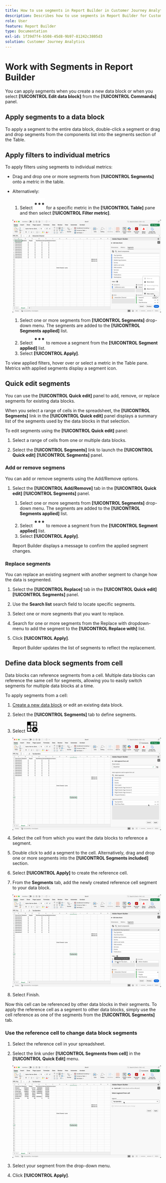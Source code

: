 ```yaml
---
title: How to use segments in Report Builder in Customer Journey Analytics
description: Describes how to use segments in Report Builder for Customer Journey Analytics
role: User
feature: Report Builder
type: Documentation
exl-id: 1f39d7f4-b508-45d8-9b97-81242c3805d3
solution: Customer Journey Analytics
---
```

# Work with Segments in Report Builder

You can apply segments when you create a new data block or when you select **[!UICONTROL Edit data block]** from the **[!UICONTROL Commands]** panel.

## Apply segments to a data block

To apply a segment to the entire data block, double-click a segment or drag and drop segments from the components list into the segments section of the Table.

## Apply filters to individual metrics

To apply filters using segments to individual metrics:

* Drag and drop one or more segments from **[!UICONTROL Segments]** onto a metric in the table. 
   
* Alternatively:

  1. Select ![MoreSmall](/help/assets/icons/MoreSmall.svg) for a specific metric in the **[!UICONTROL Table]** pane and then select **[!UICONTROL Filter metric]**. 

   ![segments tab displaying metrics.](./assets/filter-metric.png)

  1. Select one or more segments from **[!UICONTROL Segments]** drop-down menu. The segments are added to the **[!UICONTROL Segments applied]** list.
  1. Select ![MoreSmall](/help/assets/icons/MoreSmall.svg) to remove a segment from the **[!UICONTROL Segment applied]** list.
  1. Select **[!UICONTROL Apply]**.

To view applied filters, hover over or select a metric in the Table pane. Metrics with applied segments display a segment icon.


## Quick edit segments

You can use the **[!UICONTROL Quick edit]** panel to add, remove, or replace segments for existing data blocks.

When you select a range of cells in the spreadsheet, the **[!UICONTROL Segments]** link in the **[!UICONTROL Quick edit]** panel displays a summary list of the segments used by the data blocks in that selection.

To edit segments using the **[!UICONTROL Quick edit]** panel:

1. Select a range of cells from one or multiple data blocks.

1. Select the **[!UICONTROL Segments]** link to launch the **[!UICONTROL Quick edit]** **[!UICONTROL Segments]** panel.


### Add or remove segmens

You can add or remove segments using the Add/Remove options.

1. Select the **[!UICONTROL Add/Remove]** tab in the **[!UICONTROL Quick edit]** **[!UICONTROL Segments]** panel.

    
   1. Select one or more segments from **[!UICONTROL Segments]** drop-down menu. The segments are added to the **[!UICONTROL Segments applied]** list.
   1. Select ![MoreSmall](/help/assets/icons/MoreSmall.svg) to remove a segment from the **[!UICONTROL Segment applied]** list.
   1. Select **[!UICONTROL Apply]**.

    Report Builder displays a message to confirm the applied segment changes.

### Replace segments

You can replace an existing segment with another segment to change how the data is segmented.

1. Select the **[!UICONTROL Replace]** tab in the **[!UICONTROL Quick edit]** **[!UICONTROL Segments]** panel.

1. Use the **Search list** search field to locate specific segments.

1. Select one or more segments that you want to replace.

1. Search for one or more segments from the Replace with dropdown-menu to add the segment to the **[!UICONTROL Replace with]** list.

1. Click **[!UICONTROL Apply]**.

    Report Builder updates the list of segments to reflect the replacement.

## Define data block segments from cell

Data blocks can reference segments from a cell. Multiple data blocks can reference the same cell for segments, allowing you to easily switch segments for multiple data blocks at a time.

To apply segments from a cell:

1. [Create a new data block](create-a-data-block.md#create-a-data-block) or edit an existing data block.
1. Select the **[!UICONTROL Segments]** tab to define segments.
1. Select ![DataViewSelector](/help/assets/icons/DataViewSelector.svg).
   
   ![Select segment from cell](assets/select-segment-from-cell.png)

1. Select the cell from which you want the data blocks to reference a segment.
   
1. Double click to add a segment to the cell. Alternatively, drag and drop one or more segments  into the **[!UICONTROL Segments included]** section. 

1. Select **[!UICONTROL Apply]** to create the reference cell.

1. From the **Segments** tab, add the newly created reference cell segment to your data block.

    ![segments tab showing Sheet1!J1(All Data) segment added to the table.](assets/segment-from-cell-applied.png)

1. Select Finish.

Now this cell can be referenced by other data blocks in their segments. To apply the reference cell as a segment to other data blocks, simply use the cell reference as one of the segments from the **[!UICONTROL Segments]** tab. 

### Use the reference cell to change data block segments

1. Select the reference cell in your spreadsheet.

1. Select the link under **[!UICONTROL Segments from cell]** in the **[!UICONTROL Quick Edit]** menu.

    ![segments from cell link showing Sheet1!J1 (All Data)](assets/select-segment-from-cell-in-sheet.png)

1. Select your segment from the drop-down menu.

1. Click **[!UICONTROL Apply]**.
